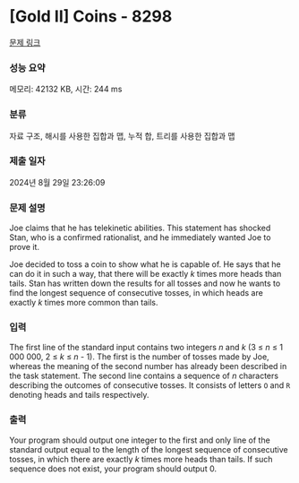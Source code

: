 # [Gold II] Coins - 8298 

[문제 링크](https://www.acmicpc.net/problem/8298) 

### 성능 요약

메모리: 42132 KB, 시간: 244 ms

### 분류

자료 구조, 해시를 사용한 집합과 맵, 누적 합, 트리를 사용한 집합과 맵

### 제출 일자

2024년 8월 29일 23:26:09

### 문제 설명

<p>Joe claims that he has telekinetic abilities. This statement has shocked Stan, who is a confirmed rationalist, and he immediately wanted Joe to prove it.</p>

<p>Joe decided to toss a coin to show what he is capable of. He says that he can do it in such a way, that there will be exactly <em>k</em> times more heads than tails. Stan has written down the results for all tosses and now he wants to find the longest sequence of consecutive tosses, in which heads are exactly <em>k</em> times more common than tails.</p>

### 입력 

 <p>The first line of the standard input contains two integers <em>n</em> and <em>k</em> (3 ≤ <em>n</em> ≤ 1 000 000, 2 ≤ <em>k</em> ≤ <em>n</em> - 1). The first is the number of tosses made by Joe, whereas the meaning of the second number has already been described in the task statement. The second line contains a sequence of <em>n</em> characters describing the outcomes of consecutive tosses. It consists of letters <code>O</code> and <code>R</code> denoting heads and tails respectively.</p>

### 출력 

 <p>Your program should output one integer to the first and only line of the standard output equal to the length of the longest sequence of consecutive tosses, in which there are exactly <em>k</em> times more heads than tails. If such sequence does not exist, your program should output 0.</p>

